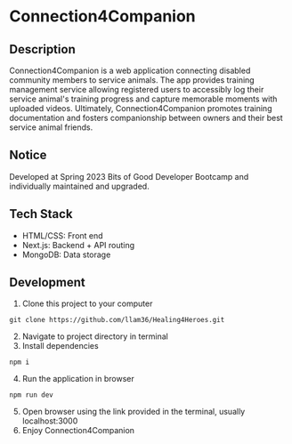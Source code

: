 # Connection4Companion
## Description
Connection4Companion is a web application connecting disabled community members to service animals.
The app provides training management service allowing registered users to accessibly log their service animal's training progress and capture memorable moments with uploaded videos. Ultimately, Connection4Companion promotes training documentation and fosters companionship between owners and their best service animal friends.

## Notice
Developed at Spring 2023 Bits of Good Developer Bootcamp and individually maintained and upgraded.

## Tech Stack
- HTML/CSS: Front end
- Next.js: Backend + API routing
- MongoDB: Data storage

## Development
1. Clone this project to your computer
```
git clone https://github.com/llam36/Healing4Heroes.git
```
2. Navigate to project directory in terminal
3. Install dependencies
```
npm i
```
4. Run the application in browser
```
npm run dev
```
5. Open browser using the link provided in the terminal, usually localhost:3000
6. Enjoy Connection4Companion
